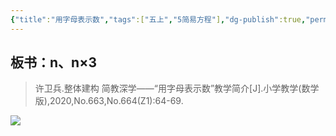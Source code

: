 ```yaml
---
{"title":"用字母表示数","tags":["五上","5简易方程"],"dg-publish":true,"permalink":"/5 课时设计/5a 用字母表示数/","dgPassFrontmatter":true,"noteIcon":""}
---
```



## 板书：n、n×3

> 许卫兵.整体建构 简教深学——“用字母表示数”教学简介[J].小学教学(数学版),2020,No.663,No.664(Z1):64-69.

![](https://r2.edui123.com/2023/07/5a-5-zm-bs.jpg)
